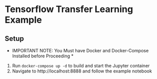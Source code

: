 # Tensorflow Transfer Learning Example

## Setup
* IMPORTANT NOTE: You Must have Docker and Docker-Compose Installed before Proceeding *

1. Run `docker-compose up -d` to build and start the Jupyter container
2. Navigate to http://localhost:8888 and follow the example notebook